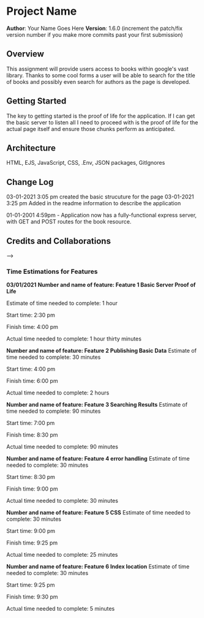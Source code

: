 # Project Name

**Author**: Your Name Goes Here
**Version**: 1.6.0 (increment the patch/fix version number if you make more commits past your first submission)

## Overview
This assignment will provide users access to books within google's vast library. Thanks to some cool forms a user will be able to search for the title of books and possibly even search for authors as the page is developed. 

## Getting Started
The key to getting started is the proof of life for the application. If I can get the basic server to listen all I need to proceed with is the proof of life for the actual page itself and ensure those chunks perform as anticipated. 

## Architecture
HTML, EJS, JavaScript, CSS, .Env, JSON packages, GitIgnores 

## Change Log
03-01-2021 3:05 pm created the basic strucuture for the page
03-01-2021 3:25 pm Added in the readme information to describe the application


01-01-2001 4:59pm - Application now has a fully-functional express server, with GET and POST routes for the book resource.

## Credits and Collaborations
<!-- Give credit (and a link) to other people or resources that helped you build this application. -->
-->


### Time Estimations for Features

**03/01/2021**
**Number and name of feature: Feature 1 Basic Server Proof of Life**

Estimate of time needed to complete: 1 hour

Start time: 2:30 pm

Finish time: 4:00 pm

Actual time needed to complete: 1 hour thirty minutes

**Number and name of feature: Feature 2 Publishing Basic Data**
Estimate of time needed to complete: 30 minutes

Start time: 4:00 pm

Finish time: 6:00 pm

Actual time needed to complete: 2 hours 

**Number and name of feature: Feature 3 Searching Results**
Estimate of time needed to complete: 90 minutes

Start time: 7:00 pm

Finish time: 8:30 pm

Actual time needed to complete: 90 minutes

**Number and name of feature: Feature 4 error handling**
Estimate of time needed to complete: 30 minutes

Start time: 8:30 pm

Finish time: 9:00 pm

Actual time needed to complete: 30 minutes

**Number and name of feature: Feature 5 CSS**
Estimate of time needed to complete: 30 minutes

Start time: 9:00 pm

Finish time: 9:25 pm

Actual time needed to complete: 25 minutes

**Number and name of feature: Feature 6 Index location**
Estimate of time needed to complete: 30 minutes

Start time: 9:25 pm

Finish time: 9:30 pm

Actual time needed to complete: 5 minutes
